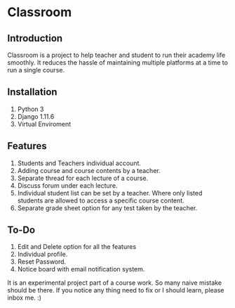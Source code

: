 # Classroom

## Introduction	

Classroom is a project to help teacher and student to run their academy life smoothly. It reduces the hassle of maintaining multiple platforms at a time to run a single course. 

## Installation
  1. Python 3
  2. Django 1.11.6
  3. Virtual Enviroment

## Features
  1. Students and Teachers individual account.
  2. Adding course and course contents by a teacher.
  3. Separate thread for each lecture of a course.
  4. Discuss forum under each lecture.
  6. Individual student list can be set by a teacher. Where only listed students are allowed to access a specific course content.
  7. Separate grade sheet option for any test taken by the teacher.

## To-Do
  1. Edit and Delete option for all the features
  2. Individual profile.
  3. Reset Password.
  4. Notice board with email notification system.

It is an experimental project part of a course work. So many naive mistake should be there. If you notice any thing need to fix or I should learn, please inbox me. :) 
